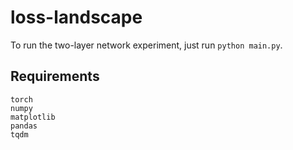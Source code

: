 # loss-landscape
To run the two-layer network experiment, just run ```python main.py```.

## Requirements
```
torch
numpy
matplotlib
pandas
tqdm
```